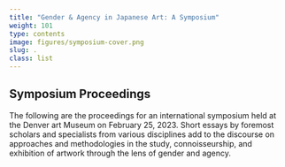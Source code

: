 ```yaml
---
title: "Gender & Agency in Japanese Art: A Symposium"
weight: 101
type: contents
image: figures/symposium-cover.png
slug: .
class: list
---
```


## Symposium Proceedings

The following are the proceedings for an international symposium held at the Denver art Museum on February 25, 2023. Short essays by foremost scholars and specialists from various disciplines add to the discourse on approaches and methodologies in the study, connoisseurship, and exhibition of artwork through the lens of gender and agency.